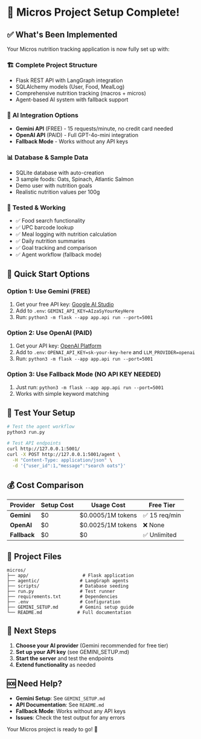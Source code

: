# 🎉 Micros Project Setup Complete!

## ✅ What's Been Implemented

Your Micros nutrition tracking application is now fully set up with:

### 🏗️ **Complete Project Structure**
- Flask REST API with LangGraph integration
- SQLAlchemy models (User, Food, MealLog)
- Comprehensive nutrition tracking (macros + micros)
- Agent-based AI system with fallback support

### 🤖 **AI Integration Options**
- **Gemini API** (FREE) - 15 requests/minute, no credit card needed
- **OpenAI API** (PAID) - Full GPT-4o-mini integration
- **Fallback Mode** - Works without any API keys

### 📊 **Database & Sample Data**
- SQLite database with auto-creation
- 3 sample foods: Oats, Spinach, Atlantic Salmon
- Demo user with nutrition goals
- Realistic nutrition values per 100g

### 🧪 **Tested & Working**
- ✅ Food search functionality
- ✅ UPC barcode lookup
- ✅ Meal logging with nutrition calculation
- ✅ Daily nutrition summaries
- ✅ Goal tracking and comparison
- ✅ Agent workflow (fallback mode)

## 🚀 Quick Start Options

### Option 1: Use Gemini (FREE)
1. Get your free API key: [Google AI Studio](https://aistudio.google.com/app/apikey)
2. Add to `.env`: `GEMINI_API_KEY=AIzaSyYourKeyHere`
3. Run: `python3 -m flask --app app.api run --port=5001`

### Option 2: Use OpenAI (PAID)
1. Get your API key: [OpenAI Platform](https://platform.openai.com/api-keys)
2. Add to `.env`: `OPENAI_API_KEY=sk-your-key-here` and `LLM_PROVIDER=openai`
3. Run: `python3 -m flask --app app.api run --port=5001`

### Option 3: Use Fallback Mode (NO API KEY NEEDED)
1. Just run: `python3 -m flask --app app.api run --port=5001`
2. Works with simple keyword matching

## 🧪 Test Your Setup

```bash
# Test the agent workflow
python3 run.py

# Test API endpoints
curl http://127.0.0.1:5001/
curl -X POST http://127.0.0.1:5001/agent \
  -H "Content-Type: application/json" \
  -d '{"user_id":1,"message":"search oats"}'
```

## 💰 Cost Comparison

| Provider | Setup Cost | Usage Cost | Free Tier |
|----------|------------|------------|-----------|
| **Gemini** | $0 | $0.0005/1M tokens | ✅ 15 req/min |
| **OpenAI** | $0 | $0.0025/1M tokens | ❌ None |
| **Fallback** | $0 | $0 | ✅ Unlimited |

## 📁 Project Files

```
micros/
├── app/                    # Flask application
├── agentic/               # LangGraph agents
├── scripts/               # Database seeding
├── run.py                 # Test runner
├── requirements.txt       # Dependencies
├── .env                   # Configuration
├── GEMINI_SETUP.md        # Gemini setup guide
└── README.md             # Full documentation
```

## 🎯 Next Steps

1. **Choose your AI provider** (Gemini recommended for free tier)
2. **Set up your API key** (see GEMINI_SETUP.md)
3. **Start the server** and test the endpoints
4. **Extend functionality** as needed

## 🆘 Need Help?

- **Gemini Setup**: See `GEMINI_SETUP.md`
- **API Documentation**: See `README.md`
- **Fallback Mode**: Works without any API keys
- **Issues**: Check the test output for any errors

Your Micros project is ready to go! 🚀
